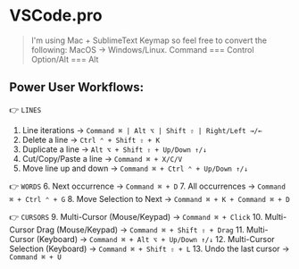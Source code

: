 # VSCode.pro

> I'm using Mac + SublimeText Keymap so feel free to convert the following:
> MacOS         →     Windows/Linux.
> Command      ===    Control
> Option/Alt   ===    Alt

## Power User Workflows:

👉 `LINES`
1. Line iterations             →     `Command ⌘ | Alt ⌥ | Shift ⇧ | Right/Left →/←`
2. Delete a line               →     `Ctrl ⌃ + Shift ⇧ + K`
3. Duplicate a line            →     `Alt ⌥ + Shift ⇧ + Up/Down ↑/↓`
4. Cut/Copy/Paste a line       →     `Command ⌘ + X/C/V`
5. Move line up and down       →     `Command ⌘ + Ctrl ⌃ + Up/Down ↑/↓`

👉 `WORDS`
6. Next occurrence             →     `Command ⌘ + D`
7. All occurrences             →     `Command ⌘ + Ctrl ⌃ + G`
8. Move Selection to Next      →     `Command ⌘ + K + Command ⌘ + D`

👉 `CURSORS`
9. Multi-Cursor (Mouse/Keypad)           →     `Command ⌘ + Click`
10. Multi-Cursor Drag (Mouse/Keypad)     →     `Command ⌘ + Shift ⇧ + Drag`
11. Multi-Cursor (Keyboard)              →     `Command ⌘ + Alt ⌥ + Up/Down ↑/↓`
12. Multi-Cursor Selection (Keyboard)    →     `Command ⌘ + Shift ⇧ + L`
13. Undo the last cursor                 →     `Command ⌘ + U`
